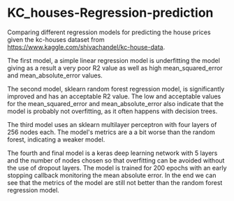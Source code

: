 # KC_houses-Regression-prediction

Comparing different regression models for predicting the house prices given the kc-houses dataset from https://www.kaggle.com/shivachandel/kc-house-data. 

The first model, a simple linear regression model is underfitting the model giving as a result a very poor R2 value as well as high mean_squared_error and mean_absolute_error values.

The second model, sklearn random forest regression model, is significantly improved and has an acceptable R2 value. The low and acceptable values for the mean_squared_error and mean_absolute_error also indicate that the model is probably not overfitting, as it often happens with decision trees.

The third model uses an sklearn multilayer perceptron with four layers of 256 nodes each. The model's metrics are a a bit worse than the random forest, indicating a 
weaker model.

The fourth and final model is a keras deep learning network with 5 layers and the number of nodes chosen so that overfitting can be avoided without the use of 
dropout layers. The model is trained for 200 epochs with an early stopping callback monitoring the mean absolute error. In the end we can see that the metrics of the model are still not better than the random forest regression model.
